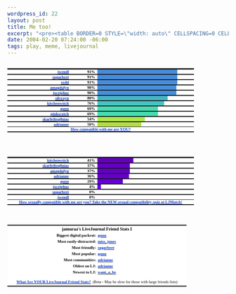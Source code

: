 ```yaml
--- 
wordpress_id: 22
layout: post
title: Me too!
excerpt: "<pre><table BORDER=0 STYLE=\"width: auto\" CELLSPACING=0 CELLPADDING=0><tr><td BGCOLOR=\"#FFFFFF\" STYLE=\"padding: 0px\"><table BORDER=0 STYLE=\"margin: 0px\"><tr><td STYLE=\"padding: 0px\"><table border=0 CELLSPACING=0 CELLPADDING=0 STYLE=\"margin: 0px\"><tr><td STYLE=\"padding: 0px; text-align: right; width: 140px\"><b><a target=\"_new\" HREF=\"http://www.livejournal.com/users/jwendl/\"><font FACE=\"Verdana\" SIZE=\"1\" COLOR=\"#0033CC\">jwendl</font></a></b></td><td STYLE=\"padding: 0px; width: 20px\"></td><td STYLE=\"padding: 0px; text-align: right; width: 40px\"><font FACE=\"Verdana\" SIZE=\"1\" COLOR=\"#000000\"><b>91%<"
date: 2004-02-20 07:24:00 -06:00
tags: play, meme, livejournal
---
```

<pre>
<table style="width: auto" border="0" cellspacing="0" cellpadding="0">
<tbody>
<tr>
<td style="padding: 0px" bgcolor="#FFFFFF">
<table style="margin: 0px" border="0">
<tbody>
<tr>
<td style="padding: 0px">
<table style="margin: 0px" border="0" cellspacing="0" cellpadding="0">
<tbody>
<tr>
<td style="padding: 0px; text-align: right; width: 140px"><strong><a href="http://www.livejournal.com/users/jwendl/" target="_new"><span style="font-family: Verdana; color: #0033cc; font-size: xx-small;">jwendl</span></a></strong></td>
<td style="padding: 0px; width: 20px"></td>
<td style="padding: 0px; text-align: right; width: 40px"><span style="font-family: Verdana; color: #000000; font-size: xx-small;"><strong>91%</strong></span></td>
<td style="padding: 0px; width: 5px"></td>
<td style="padding: 0px; width: 182px" bgcolor="#468CDB"></td>
<td style="padding: 0px; width: 38px" bgcolor="white"></td>
</tr>
</tbody>
</table>
</td>
</tr>
<tr>
<td style="padding: 0px">
<table style="margin: 0px" border="0" cellspacing="0" cellpadding="0">
<tbody>
<tr>
<td style="padding: 0px; text-align: right; width: 140px"><strong><a href="http://www.livejournal.com/users/sugarbeet/" target="_new"><span style="font-family: Verdana; color: #0033cc; font-size: xx-small;">sugarbeet</span></a></strong></td>
<td style="padding: 0px; width: 20px"></td>
<td style="padding: 0px; text-align: right; width: 40px"><span style="font-family: Verdana; color: #000000; font-size: xx-small;"><strong>91%</strong></span></td>
<td style="padding: 0px; width: 5px"></td>
<td style="padding: 0px; width: 182px" bgcolor="#468CDB"></td>
<td style="padding: 0px; width: 38px" bgcolor="white"></td>
</tr>
</tbody>
</table>
</td>
</tr>
<tr>
<td style="padding: 0px">
<table style="margin: 0px" border="0" cellspacing="0" cellpadding="0">
<tbody>
<tr>
<td style="padding: 0px; text-align: right; width: 140px"><strong><a href="http://www.livejournal.com/users/zedd/" target="_new"><span style="font-family: Verdana; color: #0033cc; font-size: xx-small;">zedd</span></a></strong></td>
<td style="padding: 0px; width: 20px"></td>
<td style="padding: 0px; text-align: right; width: 40px"><span style="font-family: Verdana; color: #000000; font-size: xx-small;"><strong>91%</strong></span></td>
<td style="padding: 0px; width: 5px"></td>
<td style="padding: 0px; width: 182px" bgcolor="#468CDB"></td>
<td style="padding: 0px; width: 38px" bgcolor="white"></td>
</tr>
</tbody>
</table>
</td>
</tr>
<tr>
<td style="padding: 0px">
<table style="margin: 0px" border="0" cellspacing="0" cellpadding="0">
<tbody>
<tr>
<td style="padding: 0px; text-align: right; width: 140px"><strong><a href="http://www.livejournal.com/users/amagdalyn/" target="_new"><span style="font-family: Verdana; color: #0033cc; font-size: xx-small;">amagdalyn</span></a></strong></td>
<td style="padding: 0px; width: 20px"></td>
<td style="padding: 0px; text-align: right; width: 40px"><span style="font-family: Verdana; color: #000000; font-size: xx-small;"><strong>90%</strong></span></td>
<td style="padding: 0px; width: 5px"></td>
<td style="padding: 0px; width: 180px" bgcolor="#4690DA"></td>
<td style="padding: 0px; width: 40px" bgcolor="white"></td>
</tr>
</tbody>
</table>
</td>
</tr>
<tr>
<td style="padding: 0px">
<table style="margin: 0px" border="0" cellspacing="0" cellpadding="0">
<tbody>
<tr>
<td style="padding: 0px; text-align: right; width: 140px"><strong><a href="http://www.livejournal.com/users/joceiphus/" target="_new"><span style="font-family: Verdana; color: #0033cc; font-size: xx-small;">joceiphus</span></a></strong></td>
<td style="padding: 0px; width: 20px"></td>
<td style="padding: 0px; text-align: right; width: 40px"><span style="font-family: Verdana; color: #000000; font-size: xx-small;"><strong>90%</strong></span></td>
<td style="padding: 0px; width: 5px"></td>
<td style="padding: 0px; width: 180px" bgcolor="#4690DA"></td>
<td style="padding: 0px; width: 40px" bgcolor="white"></td>
</tr>
</tbody>
</table>
</td>
</tr>
<tr>
<td style="padding: 0px">
<table style="margin: 0px" border="0" cellspacing="0" cellpadding="0">
<tbody>
<tr>
<td style="padding: 0px; text-align: right; width: 140px"><strong><a href="http://www.livejournal.com/users/silvrayn/" target="_new"><span style="font-family: Verdana; color: #0033cc; font-size: xx-small;">silvrayn</span></a></strong></td>
<td style="padding: 0px; width: 20px"></td>
<td style="padding: 0px; text-align: right; width: 40px"><span style="font-family: Verdana; color: #000000; font-size: xx-small;"><strong>80%</strong></span></td>
<td style="padding: 0px; width: 5px"></td>
<td style="padding: 0px; width: 160px" bgcolor="#46B5C7"></td>
<td style="padding: 0px; width: 60px" bgcolor="white"></td>
</tr>
</tbody>
</table>
</td>
</tr>
<tr>
<td style="padding: 0px">
<table style="margin: 0px" border="0" cellspacing="0" cellpadding="0">
<tbody>
<tr>
<td style="padding: 0px; text-align: right; width: 140px"><strong><a href="http://www.livejournal.com/users/kitchenwitch/" target="_new"><span style="font-family: Verdana; color: #0033cc; font-size: xx-small;">kitchenwitch</span></a></strong></td>
<td style="padding: 0px; width: 20px"></td>
<td style="padding: 0px; text-align: right; width: 40px"><span style="font-family: Verdana; color: #000000; font-size: xx-small;"><strong>76%</strong></span></td>
<td style="padding: 0px; width: 5px"></td>
<td style="padding: 0px; width: 152px" bgcolor="#46C3C0"></td>
<td style="padding: 0px; width: 68px" bgcolor="white"></td>
</tr>
</tbody>
</table>
</td>
</tr>
<tr>
<td style="padding: 0px">
<table style="margin: 0px" border="0" cellspacing="0" cellpadding="0">
<tbody>
<tr>
<td style="padding: 0px; text-align: right; width: 140px"><strong><a href="http://www.livejournal.com/users/gunn/" target="_new"><span style="font-family: Verdana; color: #0033cc; font-size: xx-small;">gunn</span></a></strong></td>
<td style="padding: 0px; width: 20px"></td>
<td style="padding: 0px; text-align: right; width: 40px"><span style="font-family: Verdana; color: #000000; font-size: xx-small;"><strong>69%</strong></span></td>
<td style="padding: 0px; width: 5px"></td>
<td style="padding: 0px; width: 138px" bgcolor="#46DDB3"></td>
<td style="padding: 0px; width: 82px" bgcolor="white"></td>
</tr>
</tbody>
</table>
</td>
</tr>
<tr>
<td style="padding: 0px">
<table style="margin: 0px" border="0" cellspacing="0" cellpadding="0">
<tbody>
<tr>
<td style="padding: 0px; text-align: right; width: 140px"><strong><a href="http://www.livejournal.com/users/pinkscotch/" target="_new"><span style="font-family: Verdana; color: #0033cc; font-size: xx-small;">pinkscotch</span></a></strong></td>
<td style="padding: 0px; width: 20px"></td>
<td style="padding: 0px; text-align: right; width: 40px"><span style="font-family: Verdana; color: #000000; font-size: xx-small;"><strong>69%</strong></span></td>
<td style="padding: 0px; width: 5px"></td>
<td style="padding: 0px; width: 138px" bgcolor="#46DDB3"></td>
<td style="padding: 0px; width: 82px" bgcolor="white"></td>
</tr>
</tbody>
</table>
</td>
</tr>
<tr>
<td style="padding: 0px">
<table style="margin: 0px" border="0" cellspacing="0" cellpadding="0">
<tbody>
<tr>
<td style="padding: 0px; text-align: right; width: 140px"><strong><a href="http://www.livejournal.com/users/skarletbeg0nias/" target="_new"><span style="font-family: Verdana; color: #0033cc; font-size: xx-small;">skarletbeg0nias</span></a></strong></td>
<td style="padding: 0px; width: 20px"></td>
<td style="padding: 0px; text-align: right; width: 40px"><span style="font-family: Verdana; color: #000000; font-size: xx-small;"><strong>54%</strong></span></td>
<td style="padding: 0px; width: 5px"></td>
<td style="padding: 0px; width: 108px" bgcolor="#ADE846"></td>
<td style="padding: 0px; width: 112px" bgcolor="white"></td>
</tr>
</tbody>
</table>
</td>
</tr>
<tr>
<td style="padding: 0px">
<table style="margin: 0px" border="0" cellspacing="0" cellpadding="0">
<tbody>
<tr>
<td style="padding: 0px; text-align: right; width: 140px"><strong><a href="http://www.livejournal.com/users/adrianne/" target="_new"><span style="font-family: Verdana; color: #0033cc; font-size: xx-small;">adrianne</span></a></strong></td>
<td style="padding: 0px; width: 20px"></td>
<td style="padding: 0px; text-align: right; width: 40px"><span style="font-family: Verdana; color: #000000; font-size: xx-small;"><strong>50%</strong></span></td>
<td style="padding: 0px; width: 5px"></td>
<td style="padding: 0px; width: 100px" bgcolor="#B5DA46"></td>
<td style="padding: 0px; width: 120px" bgcolor="white"></td>
</tr>
</tbody>
</table>
</td>
</tr>
<tr>
<td style="padding: 0px; text-align: center" colspan="6" align="center" bgcolor="#FFFFFF"><strong><a href="http://www.ljmatch.com/index.php?r=ezInRELJSVJdZc3EJ+g3Lu2d75N3mxe2" target="_new"><span style="font-family: Verdana; color: #0033cc; font-size: xx-small;"><span style="text-decoration: underline;">How compatible with me are YOU?</span></span></a></strong></td>
</tr>
</tbody>
</table>
</td>
</tr>
</tbody>
</table>
</pre>
<pre>
<table style="width: auto" border="0" cellspacing="0" cellpadding="0">
<tbody>
<tr>
<td style="padding: 0px" bgcolor="#FFFFFF">
<table style="margin: 0px" border="0">
<tbody>
<tr>
<td style="padding: 0px">
<table style="margin: 0px" border="0" cellspacing="0" cellpadding="0">
<tbody>
<tr>
<td style="padding: 0px; text-align: right; width: 140px"><strong><a href="http://www.livejournal.com/users/kitchenwitch/" target="_new"><span style="font-family: Verdana; color: #0033cc; font-size: xx-small;">kitchenwitch</span></a></strong></td>
<td style="padding: 0px; width: 20px"></td>
<td style="padding: 0px; text-align: right; width: 40px"><span style="font-family: Verdana; color: #000000; font-size: xx-small;"><strong>41%</strong></span></td>
<td style="padding: 0px; width: 5px"></td>
<td style="padding: 0px; width: 82px" bgcolor="#6400BF"></td>
<td style="padding: 0px; width: 138px" bgcolor="white"></td>
</tr>
</tbody>
</table>
</td>
</tr>
<tr>
<td style="padding: 0px">
<table style="margin: 0px" border="0" cellspacing="0" cellpadding="0">
<tbody>
<tr>
<td style="padding: 0px; text-align: right; width: 140px"><strong><a href="http://www.livejournal.com/users/skarletbeg0nias/" target="_new"><span style="font-family: Verdana; color: #0033cc; font-size: xx-small;">skarletbeg0nias</span></a></strong></td>
<td style="padding: 0px; width: 20px"></td>
<td style="padding: 0px; text-align: right; width: 40px"><span style="font-family: Verdana; color: #000000; font-size: xx-small;"><strong>37%</strong></span></td>
<td style="padding: 0px; width: 5px"></td>
<td style="padding: 0px; width: 74px" bgcolor="#6400C5"></td>
<td style="padding: 0px; width: 146px" bgcolor="white"></td>
</tr>
</tbody>
</table>
</td>
</tr>
<tr>
<td style="padding: 0px">
<table style="margin: 0px" border="0" cellspacing="0" cellpadding="0">
<tbody>
<tr>
<td style="padding: 0px; text-align: right; width: 140px"><strong><a href="http://www.livejournal.com/users/amagdalyn/" target="_new"><span style="font-family: Verdana; color: #0033cc; font-size: xx-small;">amagdalyn</span></a></strong></td>
<td style="padding: 0px; width: 20px"></td>
<td style="padding: 0px; text-align: right; width: 40px"><span style="font-family: Verdana; color: #000000; font-size: xx-small;"><strong>37%</strong></span></td>
<td style="padding: 0px; width: 5px"></td>
<td style="padding: 0px; width: 74px" bgcolor="#6400C5"></td>
<td style="padding: 0px; width: 146px" bgcolor="white"></td>
</tr>
</tbody>
</table>
</td>
</tr>
<tr>
<td style="padding: 0px">
<table style="margin: 0px" border="0" cellspacing="0" cellpadding="0">
<tbody>
<tr>
<td style="padding: 0px; text-align: right; width: 140px"><strong><a href="http://www.livejournal.com/users/adrianne/" target="_new"><span style="font-family: Verdana; color: #0033cc; font-size: xx-small;">adrianne</span></a></strong></td>
<td style="padding: 0px; width: 20px"></td>
<td style="padding: 0px; text-align: right; width: 40px"><span style="font-family: Verdana; color: #000000; font-size: xx-small;"><strong>36%</strong></span></td>
<td style="padding: 0px; width: 5px"></td>
<td style="padding: 0px; width: 72px" bgcolor="#6400C7"></td>
<td style="padding: 0px; width: 148px" bgcolor="white"></td>
</tr>
</tbody>
</table>
</td>
</tr>
<tr>
<td style="padding: 0px">
<table style="margin: 0px" border="0" cellspacing="0" cellpadding="0">
<tbody>
<tr>
<td style="padding: 0px; text-align: right; width: 140px"><strong><a href="http://www.livejournal.com/users/gunn/" target="_new"><span style="font-family: Verdana; color: #0033cc; font-size: xx-small;">gunn</span></a></strong></td>
<td style="padding: 0px; width: 20px"></td>
<td style="padding: 0px; text-align: right; width: 40px"><span style="font-family: Verdana; color: #000000; font-size: xx-small;"><strong>29%</strong></span></td>
<td style="padding: 0px; width: 5px"></td>
<td style="padding: 0px; width: 58px" bgcolor="#6400D2"></td>
<td style="padding: 0px; width: 162px" bgcolor="white"></td>
</tr>
</tbody>
</table>
</td>
</tr>
<tr>
<td style="padding: 0px">
<table style="margin: 0px" border="0" cellspacing="0" cellpadding="0">
<tbody>
<tr>
<td style="padding: 0px; text-align: right; width: 140px"><strong><a href="http://www.livejournal.com/users/joceiphus/" target="_new"><span style="font-family: Verdana; color: #0033cc; font-size: xx-small;">joceiphus</span></a></strong></td>
<td style="padding: 0px; width: 20px"></td>
<td style="padding: 0px; text-align: right; width: 40px"><span style="font-family: Verdana; color: #000000; font-size: xx-small;"><strong>4%</strong></span></td>
<td style="padding: 0px; width: 5px"></td>
<td style="padding: 0px; width: 8px" bgcolor="#6400F8"></td>
<td style="padding: 0px; width: 212px" bgcolor="white"></td>
</tr>
</tbody>
</table>
</td>
</tr>
<tr>
<td style="padding: 0px">
<table style="margin: 0px" border="0" cellspacing="0" cellpadding="0">
<tbody>
<tr>
<td style="padding: 0px; text-align: right; width: 140px"><strong><a href="http://www.livejournal.com/users/sugarbeet/" target="_new"><span style="font-family: Verdana; color: #0033cc; font-size: xx-small;">sugarbeet</span></a></strong></td>
<td style="padding: 0px; width: 20px"></td>
<td style="padding: 0px; text-align: right; width: 40px"><span style="font-family: Verdana; color: #000000; font-size: xx-small;"><strong>0%</strong></span></td>
<td style="padding: 0px; width: 5px"></td>
<td style="padding: 0px; width: 0px" bgcolor="#6400FF"></td>
<td style="padding: 0px; width: 220px" bgcolor="white"></td>
</tr>
</tbody>
</table>
</td>
</tr>
<tr>
<td style="padding: 0px">
<table style="margin: 0px" border="0" cellspacing="0" cellpadding="0">
<tbody>
<tr>
<td style="padding: 0px; text-align: right; width: 140px"><strong><a href="http://www.livejournal.com/users/jwendl/" target="_new"><span style="font-family: Verdana; color: #0033cc; font-size: xx-small;">jwendl</span></a></strong></td>
<td style="padding: 0px; width: 20px"></td>
<td style="padding: 0px; text-align: right; width: 40px"><span style="font-family: Verdana; color: #000000; font-size: xx-small;"><strong>0%</strong></span></td>
<td style="padding: 0px; width: 5px"></td>
<td style="padding: 0px; width: 0px" bgcolor="#6400FF"></td>
<td style="padding: 0px; width: 220px" bgcolor="white"></td>
</tr>
</tbody>
</table>
</td>
</tr>
<tr>
<td style="padding: 0px; text-align: center" colspan="6" align="center" bgcolor="#FFFFFF"><strong><a href="http://www.ljmatch.com/index.php?r=ezInRELJSVJdZc3EJ+g3Lu2d75N3mxe2&amp;goto=sextest_list" target="_new"><span style="font-family: Verdana; color: #0033cc; font-size: xx-small;"><span style="text-decoration: underline;">How sexually compatible with me are you?
Take the NEW sexual compatibility quiz at LJMatch!</span></span></a></strong></td>
</tr>
</tbody>
</table>
</td>
</tr>
</tbody>
</table>
</pre>
<table style="width: auto" border="0" cellspacing="0" cellpadding="0">
<tbody>
<tr>
<td style="padding: 0px" bgcolor="#FFFFFF">
<table style="margin: 0px" border="0">
<tbody>
<tr>
<td style="padding: 2px; text-align: center;" colspan="2" align="center"><span style="font-family: Verdana; color: #000000; font-size: x-small;"><strong>jamuraa's LiveJournal Friend Stats I</strong></span></td>
</tr>
<tr>
<td style="padding: 2px; text-align: right; width: 200px" align="right"><span style="font-family: Verdana; color: #000000; font-size: xx-small;"><strong>Biggest digital packrat:</strong></span></td>
<td style="padding: 2px; text-align: left; width: 200px" align="left"><strong><a href="http://www.livejournal.com/users/gunn/" target="_new"><span style="font-family: Verdana; color: #0033cc; font-size: xx-small;">gunn</span></a></strong></td>
</tr>
<tr>
<td style="padding: 2px; text-align: right; width: 200px" align="right"><span style="font-family: Verdana; color: #000000; font-size: xx-small;"><strong>Most easily-distracted:</strong></span></td>
<td style="padding: 2px; text-align: left; width: 200px" align="left"><strong><a href="http://www.livejournal.com/users/miss_jones/" target="_new"><span style="font-family: Verdana; color: #0033cc; font-size: xx-small;">miss_jones</span></a></strong></td>
</tr>
<tr>
<td style="padding: 2px; text-align: right; width: 200px" align="right"><span style="font-family: Verdana; color: #000000; font-size: xx-small;"><strong>Most friendly:</strong></span></td>
<td style="padding: 2px; text-align: left; width: 200px" align="left"><strong><a href="http://www.livejournal.com/users/sugarbeet/" target="_new"><span style="font-family: Verdana; color: #0033cc; font-size: xx-small;">sugarbeet</span></a></strong></td>
</tr>
<tr>
<td style="padding: 2px; text-align: right; width: 200px" align="right"><span style="font-family: Verdana; color: #000000; font-size: xx-small;"><strong>Most popular:</strong></span></td>
<td style="padding: 2px; text-align: left; width: 200px" align="left"><strong><a href="http://www.livejournal.com/users/gunn/" target="_new"><span style="font-family: Verdana; color: #0033cc; font-size: xx-small;">gunn</span></a></strong></td>
</tr>
<tr>
<td style="padding: 2px; text-align: right; width: 200px" align="right"><span style="font-family: Verdana; color: #000000; font-size: xx-small;"><strong>Most communities:</strong></span></td>
<td style="padding: 2px; text-align: left; width: 200px" align="left"><strong><a href="http://www.livejournal.com/users/adrianne/" target="_new"><span style="font-family: Verdana; color: #0033cc; font-size: xx-small;">adrianne</span></a></strong></td>
</tr>
<tr>
<td style="padding: 2px; text-align: right; width: 200px" align="right"><span style="font-family: Verdana; color: #000000; font-size: xx-small;"><strong>Oldest on LJ:</strong></span></td>
<td style="padding: 2px; text-align: left; width: 200px" align="left"><strong><a href="http://www.livejournal.com/users/adrianne/" target="_new"><span style="font-family: Verdana; color: #0033cc; font-size: xx-small;">adrianne</span></a></strong></td>
</tr>
<tr>
<td style="padding: 2px; text-align: right; width: 200px" align="right"><span style="font-family: Verdana; color: #000000; font-size: xx-small;"><strong>Newest to LJ:</strong></span></td>
<td style="padding: 2px; text-align: left; width: 200px" align="left"><strong><a href="http://www.livejournal.com/users/want_a_be/" target="_new"><span style="font-family: Verdana; color: #0033cc; font-size: xx-small;">want_a_be</span></a></strong></td>
</tr>
<tr>
<td style="padding: 2px; text-align: center;" colspan="2" align="center"><strong><a href="http://www.ljmatch.com/index.php?r=ezInRELJSVJdZc3EJ+g3Lu2d75N3mxe2&amp;goto=stats_list" target="_new"><span style="font-family: Verdana; color: #0033cc; font-size: xx-small;">What Are YOUR LiveJournal Friend Stats?</span></a></strong>
<span style="font-family: Verdana; color: #000000; font-size: xx-small;">(Beta - May be slow for those with large friends lists)</span></td>
</tr>
</tbody>
</table>
</td>
</tr>
</tbody>
</table>
